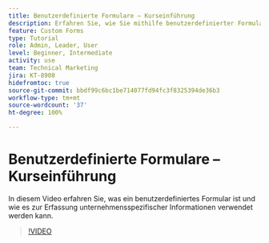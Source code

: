 ```yaml
---
title: Benutzerdefinierte Formulare – Kurseinführung
description: Erfahren Sie, wie Sie mithilfe benutzerdefinierter Formulare unternehmensspezifische Informationen erfassen können.
feature: Custom Forms
type: Tutorial
role: Admin, Leader, User
level: Beginner, Intermediate
activity: use
team: Technical Marketing
jira: KT-8908
hidefromtoc: true
source-git-commit: bbdf99c6bc1be714077fd94fc3f8325394de36b3
workflow-type: tm+mt
source-wordcount: '37'
ht-degree: 100%

---
```


# Benutzerdefinierte Formulare – Kurseinführung

In diesem Video erfahren Sie, was ein benutzerdefiniertes Formular ist und wie es zur Erfassung unternehmensspezifischer Informationen verwendet werden kann.

>[!VIDEO](https://video.tv.adobe.com/v/3432754/?quality=12&learn=on&enablevpops=1&captions=ger)
